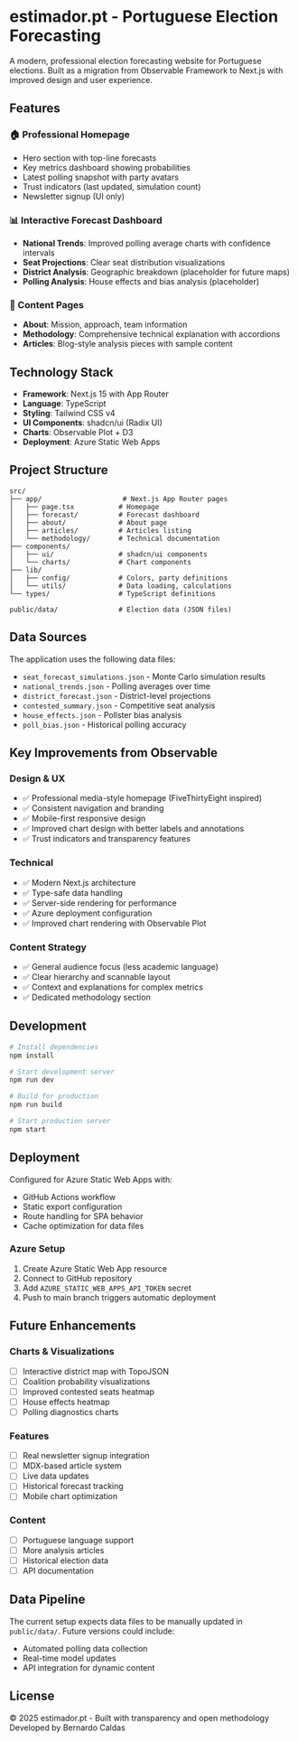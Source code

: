 # estimador.pt - Portuguese Election Forecasting

A modern, professional election forecasting website for Portuguese elections. Built as a migration from Observable Framework to Next.js with improved design and user experience.

## Features

### 🏠 Professional Homepage
- Hero section with top-line forecasts
- Key metrics dashboard showing probabilities
- Latest polling snapshot with party avatars  
- Trust indicators (last updated, simulation count)
- Newsletter signup (UI only)

### 📊 Interactive Forecast Dashboard
- **National Trends**: Improved polling average charts with confidence intervals
- **Seat Projections**: Clear seat distribution visualizations
- **District Analysis**: Geographic breakdown (placeholder for future maps)
- **Polling Analysis**: House effects and bias analysis (placeholder)

### 📝 Content Pages
- **About**: Mission, approach, team information
- **Methodology**: Comprehensive technical explanation with accordions
- **Articles**: Blog-style analysis pieces with sample content

## Technology Stack

- **Framework**: Next.js 15 with App Router
- **Language**: TypeScript
- **Styling**: Tailwind CSS v4
- **UI Components**: shadcn/ui (Radix UI)
- **Charts**: Observable Plot + D3
- **Deployment**: Azure Static Web Apps

## Project Structure

```
src/
├── app/                    # Next.js App Router pages
│   ├── page.tsx           # Homepage
│   ├── forecast/          # Forecast dashboard
│   ├── about/             # About page
│   ├── articles/          # Articles listing
│   └── methodology/       # Technical documentation
├── components/
│   ├── ui/                # shadcn/ui components
│   └── charts/            # Chart components
├── lib/
│   ├── config/            # Colors, party definitions
│   └── utils/             # Data loading, calculations
└── types/                 # TypeScript definitions

public/data/               # Election data (JSON files)
```

## Data Sources

The application uses the following data files:

- `seat_forecast_simulations.json` - Monte Carlo simulation results
- `national_trends.json` - Polling averages over time
- `district_forecast.json` - District-level projections
- `contested_summary.json` - Competitive seat analysis
- `house_effects.json` - Pollster bias analysis
- `poll_bias.json` - Historical polling accuracy

## Key Improvements from Observable

### Design & UX
- ✅ Professional media-style homepage (FiveThirtyEight inspired)
- ✅ Consistent navigation and branding
- ✅ Mobile-first responsive design
- ✅ Improved chart design with better labels and annotations
- ✅ Trust indicators and transparency features

### Technical
- ✅ Modern Next.js architecture
- ✅ Type-safe data handling
- ✅ Server-side rendering for performance
- ✅ Azure deployment configuration
- ✅ Improved chart rendering with Observable Plot

### Content Strategy
- ✅ General audience focus (less academic language)
- ✅ Clear hierarchy and scannable layout
- ✅ Context and explanations for complex metrics
- ✅ Dedicated methodology section

## Development

```bash
# Install dependencies
npm install

# Start development server
npm run dev

# Build for production
npm run build

# Start production server
npm start
```

## Deployment

Configured for Azure Static Web Apps with:

- GitHub Actions workflow
- Static export configuration
- Route handling for SPA behavior
- Cache optimization for data files

### Azure Setup

1. Create Azure Static Web App resource
2. Connect to GitHub repository
3. Add `AZURE_STATIC_WEB_APPS_API_TOKEN` secret
4. Push to main branch triggers automatic deployment

## Future Enhancements

### Charts & Visualizations
- [ ] Interactive district map with TopoJSON
- [ ] Coalition probability visualizations
- [ ] Improved contested seats heatmap
- [ ] House effects heatmap
- [ ] Polling diagnostics charts

### Features
- [ ] Real newsletter signup integration
- [ ] MDX-based article system
- [ ] Live data updates
- [ ] Historical forecast tracking
- [ ] Mobile chart optimization

### Content
- [ ] Portuguese language support
- [ ] More analysis articles
- [ ] Historical election data
- [ ] API documentation

## Data Pipeline

The current setup expects data files to be manually updated in `public/data/`. 
Future versions could include:

- Automated polling data collection
- Real-time model updates
- API integration for dynamic content

## License

© 2025 estimador.pt - Built with transparency and open methodology
Developed by Bernardo Caldas
